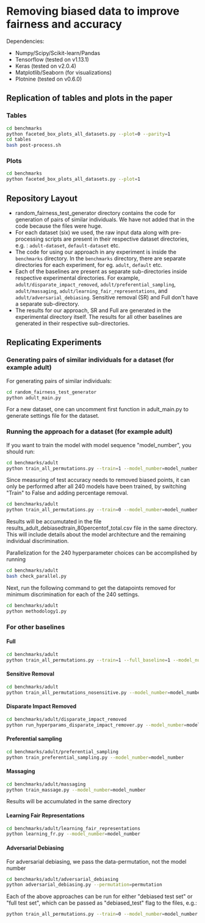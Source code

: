# Removing biased data to improve fairness and accuracy

Dependencies:

- Numpy/Scipy/Scikit-learn/Pandas
- Tensorflow (tested on v1.13.1)
- Keras (tested on v2.0.4)
- Matplotlib/Seaborn (for visualizations)
- Plotnine (tested on v0.6.0)

## Replication of tables and plots in the paper

### Tables

```bash
cd benchmarks
python faceted_box_plots_all_datasets.py --plot=0 --parity=1
cd tables
bash post-process.sh
```

### Plots

```bash
cd benchmarks
python faceted_box_plots_all_datasets.py --plot=1
```

## Repository Layout

- random_fairness_test_generator directory contains the code for generation of pairs of similar individuals. We have not added that in the code because the files were huge.
- For each dataset (six) we used, the raw input data along with pre-processing scripts are present in their respective dataset directories, e.g. : `adult-dataset`, `default-dataset` etc.
- The code for using our approach in any experiment is inside the `benchmarks` directory. In the `benchmarks` directory, there are separate directories for each experiment, for eg. `adult`, `default` etc.
- Each of the baselines are present as separate sub-directories inside respective experimental directories. For example, `adult/disparate_impact_removed`, `adult/preferential_sampling`, `adult/massaging`, `adult/learning_fair_representations`, and `adult/adversarial_debiasing`. Sensitive removal (SR) and Full don't have a separate sub-directory.
- The results for our approach, SR and Full are generated in the experimental directory itself. The results for all other baselines are generated in their respective sub-directories.

## Replicating Experiments

### Generating pairs of similar individuals for a dataset (for example adult)

For generating pairs of similar individuals:

```bash
cd random_fairness_test_generator
python adult_main.py
```

For a new dataset, one can uncomment first function in adult_main.py to generate settings file for the dataset.

### Running the approach for a dataset (for example adult)

If you want to train the model with model sequence "model_number", you should run:

```bash
cd benchmarks/adult
python train_all_permutations.py --train=1 --model_number=model_number
```

Since measuring of test accuracy needs to removed biased points, it can only be performed after all 240 models have been trained, by switching "Train" to False and adding percentage removal.

```bash
cd benchmarks/adult
python train_all_permutations.py --train=0 --model_number=model_number --percentage_removal=x
```

Results will be accumutated in the file results_adult_debiasedtrain_80percentof_total.csv file in the same directory. This will include details about the model architecture and the remaining individual discrimination. 

Parallelization for the 240 hyperparameter choices can be accomplished by running

```bash
cd benchmarks/adult
bash check_parallel.py
```

Next, run the following command to get the datapoints removed for minimum discrimination for each of the 240 settings.

```bash
cd benchmarks/adult
python methodology1.py
```

### For other baselines

#### Full

```bash
cd benchmarks/adult
python train_all_permutations.py --train=1 --full_baseline=1 --model_number=model_number
```

#### Sensitive Removal

```bash
cd benchmarks/adult
python train_all_permutations_nosensitive.py --model_number=model_number
```

#### Disparate Impact Removed

```bash
cd benchmarks/adult/disparate_impact_removed
python run_hyperparams_disparate_impact_remover.py --model_number=model_number
```

#### Preferential sampling

```bash
cd benchmarks/adult/preferential_sampling
python train_preferential_sampling.py --model_number=model_number
```

#### Massaging

```bash
cd benchmarks/adult/massaging
python train_massage.py --model_number=model_number
```

Results will be accumulated in the same directory

#### Learning Fair Representations

```bash
cd benchmarks/adult/learning_fair_representations
python learning_fr.py --model_number=model_number
```

#### Adversarial Debiasing

For adversarial debiasing, we pass the data-permutation, not the model number

```bash
cd benchmarks/adult/adversarial_debiasing
python adversarial_debiasing.py --permutation=permutation
```

Each of the above approaches can be run for either "debiased test set" or "full test set", which can be passed as "debiased_test" flag to the files, e.g.:

```bash
python train_all_permutations.py --train=0 --model_number=model_number --percentage_removal=x --debiased_test=0
```
